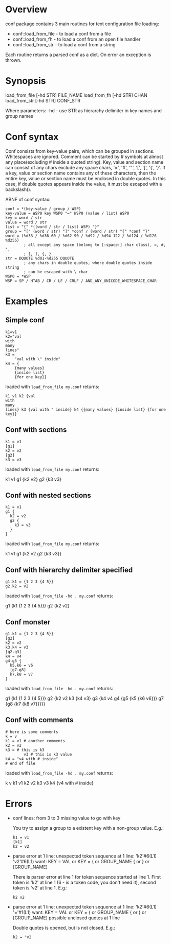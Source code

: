 Overview
=======
conf package contains 3 main routines for text configuration file loading:
* conf::load_from_file - to load a conf from a file
* conf::load_from_fh - to load a conf from an open file handler
* conf::load_from_str - to load a conf from a string

Each routine returns a parsed conf as a dict. On error an exception is thrown.

Synopsis
========
  load_from_file [-hd STR] FILE_NAME
  load_from_fh [-hd STR] CHAN
  load_from_str [-hd STR] CONF_STR

Where parameters:
  -hd  - use STR as hierarchy delimiter in key names and group names

Conf syntax
===========
Conf consists from key-value pairs, which can be grouped in sections.
Whitespaces are ignored. Comment can be started by # symbols at almost any
place(excluding # inside a quoted string). Key, value and section name can
consist of any chars exclude any space chars, '=', '#', '"', '[', ']', '{',
'}'. If a key, value or section name contains any of these characters,
then the entire key, value or section name must be enclosed in double quotes.
In this case, if double quotes appears inside the value, it must be escaped
with a backslash(\).

ABNF of conf syntax:
```
conf = *(key-value / group / WSP)
key-value = WSP0 key WSP0 "=" WSP0 (value / list) WSP0
key = word / str
value = word / str
list = "{" *((word / str / list) WSP) "}"
group = "[" (word / str) "]" *conf / (word / str) "{" *conf "}"
word = (%d33 / %d36-60 / %d62-90 / %d92 / %d94-122 / %d124 / %d126 - %d255)
        ; all except any space (belong to [:space:] char class), =, #, ",
        ; [, ], {, }
str = DQUOTE %d01-%d255 DQUOTE
        ; any chars in double quotes, where double quotes inside string
        ; can be escaped with \ char
WSP0 = *WSP
WSP = SP / HTAB / CR / LF / CRLF / AND_ANY_UNICODE_WHITESPACE_CHAR
```

Examples
========
Simple conf
-----------
```
k1=v1
k2="val
with
many
lines"
k3 =
	"val with \" inside"
k4 = {
	{many values}
	{inside list}
	{for one key}}
```
loaded with `load_from_file my.conf` returns:

```
k1 v1 k2 {val
with
many
lines} k3 {val with " inside} k4 {{many values} {inside list} {for one key}}
```

Conf with sections
------------------
```
k1 = v1
[g1]
k2 = v2
[g2]
k3 = v3
```
loaded with `load_from_file my.conf` returns:

k1 v1 g1 {k2 v2} g2 {k3 v3}

Conf with nested sections
-------------------------
```
k1 = v1
g1 {
  k2 = v2
  g2 {
    k3 = v3
  }
}
```
loaded with `load_from_file my.conf` returns:

k1 v1 g1 {k2 v2 g2 {k3 v3}}

Conf with hierarchy delimiter specified
---------------------------------------
```
g1.k1 = {1 2 3 {4 5}}
g2.k2 = v2
```
loaded with `load_from_file -hd . my.conf` returns:

g1 {k1 {1 2 3 {4 5}}} g2 {k2 v2}

Conf monster
------------
```
g1.k1 = {1 2 3 {4 5}}
[g2]
k2 = v2
k3.k4 = v3
[g2.g3]
k4 = v4
g4.g5 {
  k5.k6 = v6
  [g7.g8]
  k7.k8 = v7
}
```
loaded with `load_from_file -hd . my.conf` returns:

g1 {k1 {1 2 3 {4 5}}} g2 {k2 v2 k3 {k4 v3} g3 {k4 v4 g4 {g5 {k5 {k6 v6}}} g7 {g8 {k7 {k8 v7}}}}}

Conf with comments
------------------
```
# here is some comments
k = v
k1 = v1 # another comments
k2 = v2
k3 = # this is k3
        v3 # this is k3 value
k4 = "v4 with # inside"
# end of file
```
loaded with `load_from_file -hd . my.conf` returns:

k v k1 v1 k2 v2 k3 v3 k4 {v4 with # inside}

Errors
======

* conf lines: from 3 to 3
	missing value to go with key

	You try to assign a group to a existent key with a non-group value.
	E.g.:
	```
	k1 = v1
	[k1]
	k2 = v2
	```

* parse error at 1 line: unexpected token sequence at 1 line: 'k2'#6(L1) 'v2'#6(L1)
 want: KEY = VAL or KEY = { or GROUP_NAME { or } or [GROUP_NAME]

	There is parser error at line 1 for token sequence started at line 1.
	First token is 'k2' at line 1 (6 - is a token code, you don't need it),
	second token is 'v2' at line 1. E.g.:
	```
	k2 v2
	```

* parse error at 1 line: unexpected token sequence at 1 line: 'k2'#6(L1) '='#1(L1)
 want: KEY = VAL or KEY = { or GROUP_NAME { or } or [GROUP_NAME]
possible unclosed quotes at 1 line

	Double quotes is opened, but is not closed. E.g.:
	```
	k2 = "v2
	```

